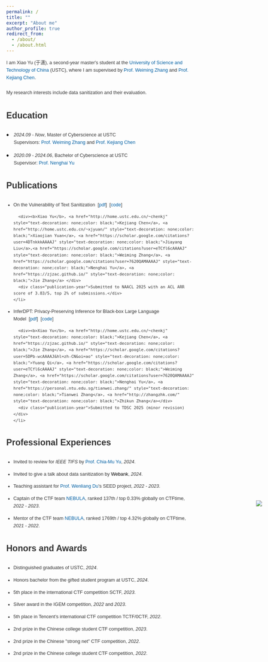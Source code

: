 ```yaml
---
permalink: /
title: ""
excerpt: "About me"
author_profile: true
redirect_from: 
  - /about/
  - /about.html
---
```

<a name="About Me"></a>
<text style="font-size: 0.9em;">
  I am Xiao Yu (于潇), a second-year master's student at the 
  <a href='https://en.wikipedia.org/wiki/University_of_Science_and_Technology_of_China' target="_blank" style="text-decoration: none; color:#005fa3;">University of Science and Technology of China</a> (USTC), where I am supervised by 
  <a href="https://scholar.google.com/citations?user=eTCfl6cAAAAJ&hl=en" target="_blank" style="text-decoration: none; color: #005fa3;">Prof. Weiming Zhang</a> and 
  <a href="http://home.ustc.edu.cn/~chenkj/" target="_blank" style="text-decoration: none; color: #005fa3;">Prof. Kejiang Chen</a>.  
  <br>My research interests include data sanitization and their evaluation.
</text>



<h3 style="font-size: 23px;"> Education</h3><a name="Education"></a>
<style>
  body {
    font-family: 'Arial', sans-serif;
    color: #333;
    line-height: 1.6;
  }
  .cv-section {
    margin-bottom: 15px;
    padding-left: 20px; /* Add padding to align with bullet */
  }
  .cv-date {
    margin-bottom: 0px;
    font-size: 0.9em;
    position: relative;
  }
  .cv-date:before {
    content: "• ";
    position: absolute;
    left: -20px; /* Adjust left position to align bullet */
    color: #000;
     top: 50%; /* 定位到父元素的垂直中间 */
  transform: translateY(-50%); /* 通过位移让圆点居中 */
    font-size: 20px;
  }
  .cv-title {
    font-size: 0.9em;
    margin-bottom: 5px;
  }
  .cv-institution {
        font-size: 0.9em;
    margin-bottom: 5px;
  }
  .cv-supervisor {
        font-size: 0.9em;
        margin-bottom: 5px;
  }
</style>
<style>
  body {
    font-family: 'Arial', sans-serif;
    color: #333;
    line-height: 1.6;
  }
  .publication-entry {
    margin-bottom: 10px;
    font-size: 0.9em;
  }
  .publication-bullet {
    color: #FF5733; /* Adjust the color to match the emoji */
    font-size: 0.9em; /* Adjust size as needed */
  }
  .publication-title {
    color: #0000EE; /* Standard link color */
    text-decoration: none; /* No underline */
    font-weight: bold;
     font-size: 0.9em;
  }
  .authors {
    font-weight: bold;
     font-size: 0.9em;
  }
  .publication-year {
    font-style: italic;
     font-size: 0.95em;
  }
ul {
  list-style-position: outside;
  padding-left: 19px
}
</style>


<div class="cv-section">
  <div class="cv-date"><em>2024.09&nbsp;-&nbsp;Now</em>, Master of Cyberscience at USTC</div>
  <div class="cv-supervisor">Supervisors: <a href="https://scholar.google.com/citations?user=eTCfl6cAAAAJ&hl=en" target="_blank" style="text-decoration: none; color: #005fa3;">Prof. Weiming Zhang</a> and <a href="http://home.ustc.edu.cn/~chenkj/" target="_blank" style="text-decoration: none; color: #005fa3;">Prof. Kejiang Chen</a></div>
</div>

<div class="cv-section">
  <div class="cv-date"><em>2020.09&nbsp;-&nbsp;2024.06</em>, Bachelor of Cyberscience at USTC</div>
  <div class="cv-supervisor">Supervisor: <a href="https://scholar.google.com/citations?user=7620QAMAAAAJ&hl=zh-CN&oi=ao" target="_blank" style="text-decoration: none; color: #005fa3;">Prof. Nenghai Yu</a></div>
</div>


<h3 style="font-size: 23px;"> Publications</h3><a name="Publications"></a>
<div class="publication-entry">
  <ul>
    <li>
      On the Vulnerability of Text Sanitization&nbsp;&nbsp;[<a href="https://arxiv.org/pdf/2410.17052" target="_blank" style="text-decoration: none; color: #005fa3;">pdf</a>]&nbsp;&nbsp;[<a href="https://github.com/mengtong0110/On-the-Vulnerability-of-Text-Sanitization" target="_blank" style="text-decoration: none; color: #005fa3;">code</a>]

      <div><b>Xiao Yu</b>, <a href="http://home.ustc.edu.cn/~chenkj" style="text-decoration: none;color: black;">Kejiang Chen</a>, <a href="http://home.ustc.edu.cn/~xjyuan/" style="text-decoration: none;color: black;">Xiaojian Yuan</a>, <a href="https://scholar.google.com/citations?user=4DTnkkkAAAAJ" style="text-decoration: none;color: black;">Jiayang Liu</a>,<a href="https://scholar.google.com/citations?user=eTCfl6cAAAAJ" style="text-decoration: none;color: black;">Weiming Zhang</a>, <a href="https://scholar.google.com/citations?user=7620QAMAAAAJ" style="text-decoration: none;color: black;">Nenghai Yu</a>, <a href="https://zjzac.github.io/" style="text-decoration: none;color: black;">Jie Zhang</a> </div>
      <div class="publication-year">Submitted to NAACL 2025 with an ACL ARR score of 3.83/5, top 2% of submissions.</div>
    </li>
  </ul>
  </div>
<div class="publication-entry">
  <ul>
    <li>
      InferDPT: Privacy-Preserving Inference for Black-box Large Language Model&nbsp;&nbsp;[<a href="./InferDPT_tdsc_2025.pdf" target="_blank" style="text-decoration: none; color: #005fa3;">pdf</a>]&nbsp;&nbsp;[<a href="https://github.com/mengtong0110/InferDPT" target="_blank" style="text-decoration: none; color: #005fa3;">code</a>]

      <div><b>Xiao Yu</b>, <a href="http://home.ustc.edu.cn/~chenkj" style="text-decoration: none;color: black;">Kejiang Chen</a>, <a href="https://zjzac.github.io/" style="text-decoration: none;color: black;">Jie Zhang</a>, <a href="https://scholar.google.com/citations?user=5DPb-wcAAAAJ&hl=zh-CN&oi=ao" style="text-decoration: none;color: black;">Yuang Qi</a>, <a href="https://scholar.google.com/citations?user=eTCfl6cAAAAJ" style="text-decoration: none;color: black;">Weiming Zhang</a>, <a href="https://scholar.google.com/citations?user=7620QAMAAAAJ" style="text-decoration: none;color: black;">Nenghai Yu</a>, <a href="https://personal.ntu.edu.sg/tianwei.zhang/" style="text-decoration: none;color: black;">Tianwei Zhang</a>, <a href="http://zhangzhk.com/" style="text-decoration: none;color: black;">Zhikun Zhang</a></div>
      <div class="publication-year">Submitted to TDSC 2025 (minor revision)</div>
    </li>
  </ul>
</div>

<h3 style="font-size: 23px;"> Professional Experiences</h3><a name="Professional Experiences"></a>
<div class="publication-entry">
  <ul>
    <li>
    Invited to review for <text style="font-style: italic;">IEEE TIFS</text> by <a href="https://chiamuyu.weebly.com/" target="_blank" style="text-decoration: none; color: #005fa3;">Prof. Chia-Mu Yu</a>, <em>2024</em>.
    </li>
  </ul>
</div>
<div class="publication-entry">
  <ul>
    <li>
    Invited to give a talk about data sanitization by <a href="https://www.webank.com/en/" style="text-decoration: none;color: black;">Webank</a>, <em>2024</em>.
    </li>
  </ul>
</div>
<div class="publication-entry">
  <ul>
    <li>
    Teaching assistant for <a href="https://web.ecs.syr.edu/~wedu/" target="_blank" style="text-decoration: none; color: #005fa3;">Prof. Wenliang Du</a>'s SEED project, <em>2022&nbsp;-&nbsp;2023</em>.
    </li>
  </ul>
</div>
<div class="publication-entry">
  <ul>
    <li>
    Captain of the CTF team <a href="https://ctftime.org/team/168863" style="text-decoration: none; color: #005fa3;">NEBULA</a>, ranked 137th / top 0.33% globally on CTFtime, <em>2022&nbsp;-&nbsp;2023</em>.
    </li>
  </ul>
</div>
<div class="publication-entry">
  <ul>
    <li>
    Mentor of the CTF team <a href="https://ctftime.org/team/168863" style="text-decoration: none; color: #005fa3;">NEBULA</a>, ranked 1769th / top 4.32% globally on CTFtime, <em>2021&nbsp;-&nbsp;2022</em>.
    </li>
  </ul>
</div>

<h3 style="font-size: 23px;"> Honors and Awards</h3><a name="Honors and Awards"></a>
<div class="publication-entry">
  <ul>
    <li>
    Distinguished graduates of USTC, <em>2024</em>. 
    </li>
  </ul>
</div>
<div class="publication-entry">
  <ul>
    <li>
    Honors bachelor from the gifted student program at USTC, <em>2024</em>.
    </li>
  </ul>
</div>
<div class="publication-entry">
  <ul>
    <li>
    5th place in the international CTF competition SCTF, <em>2023</em>.
    </li>
  </ul>
</div>
<div class="publication-entry">
  <ul>
    <li>
    Silver award in the IGEM competition, <em>2022</em> and <em>2023</em>.
    </li>
  </ul>
</div>
<div class="publication-entry">
  <ul>
    <li>
    5th place in Tencent’s international CTF competition TCTF/0CTF, <em>2022</em>.
    </li>
  </ul>
</div>
<div class="publication-entry">
  <ul>
    <li>
    2nd prize in the Chinese college student CTF competition, <em>2023</em>.
    </li>
  </ul>
</div>
<div class="publication-entry">
  <ul>
    <li>
    2nd prize in the Chinese "strong net" CTF competition, <em>2022</em>.
    </li>
  </ul>
</div>
<div class="publication-entry">
  <ul>
    <li>
    2nd prize in the Chinese college student CTF competition, <em>2022</em>.
    </li>
  </ul>
</div>

<a class="fixed-tracker" href="https://clustrmaps.com/site/1c3wx" title="Visit tracker">
  <img src="//www.clustrmaps.com/map_v2.png?d=lZ47XZvaFr_mw90J4ASxcFgGHWsI4sfXAuGD4Glde-k&cl=ffffff" />
</a>

<style>
  .fixed-tracker {
    position: fixed;
    right: 5%;
    top: 35%;
    transform: translateY(-50%);
    z-index: 9999;
    opacity: 1; /* 初始状态完全可见 */
    transition: opacity 0.3s ease; /* 平滑过渡效果 */
  }
</style>

<script>

  const tracker = document.querySelector('.fixed-tracker');


  const maxOpacity = 1;
  const minOpacity = 0;

 
  window.addEventListener('scroll', function () {
    const scrollPosition = window.scrollY;  
    const maxScroll = document.documentElement.scrollHeight - window.innerHeight;  
    const opacity = 1 - (scrollPosition / maxScroll)*4;  
    tracker.style.opacity = Math.max(minOpacity, Math.min(opacity, maxOpacity));
  });
</script>







